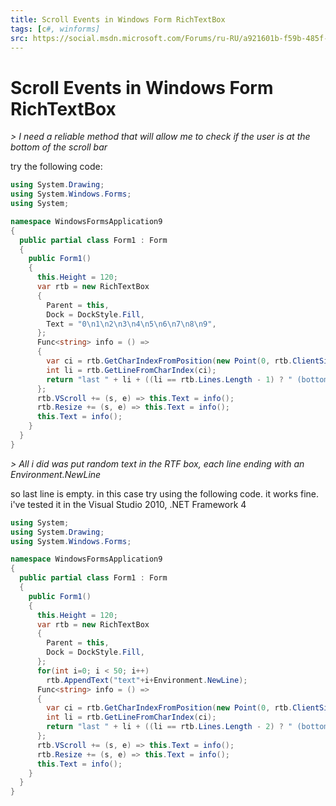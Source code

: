 ```yaml
---
title: Scroll Events in Windows Form RichTextBox
tags: [c#, winforms]
src: https://social.msdn.microsoft.com/Forums/ru-RU/a921601b-f59b-485f-bb88-a7c8b7ccc876/scroll-events-in-windows-form-richtextbox?forum=winforms
---
```

# Scroll Events in Windows Form RichTextBox
*> I need a reliable method that will allow me to check if the user is at the bottom of the scroll bar*

try the following code:
```c#
using System.Drawing;
using System.Windows.Forms;
using System;

namespace WindowsFormsApplication9
{
  public partial class Form1 : Form
  {
    public Form1()
    {
      this.Height = 120;
      var rtb = new RichTextBox
      {
        Parent = this,
        Dock = DockStyle.Fill,
        Text = "0\n1\n2\n3\n4\n5\n6\n7\n8\n9",
      };
      Func<string> info = () =>
      {
        var ci = rtb.GetCharIndexFromPosition(new Point(0, rtb.ClientSize.Height - 3));
        int li = rtb.GetLineFromCharIndex(ci);
        return "last " + li + ((li == rtb.Lines.Length - 1) ? " (bottom)" : "");
      };
      rtb.VScroll += (s, e) => this.Text = info();
      rtb.Resize += (s, e) => this.Text = info();
      this.Text = info();
    }
  }
}
```
*> All i did was put random text in the RTF box, each line ending with an Environment.NewLine*

so last line is empty. in this case try using the following code.
it works fine. i've tested it in the Visual Studio 2010, .NET Framework 4
```c#
using System;
using System.Drawing;
using System.Windows.Forms;

namespace WindowsFormsApplication9
{
  public partial class Form1 : Form
  {
    public Form1()
    {
      this.Height = 120;
      var rtb = new RichTextBox
      {
        Parent = this,
        Dock = DockStyle.Fill,
      };
      for(int i=0; i < 50; i++)
        rtb.AppendText("text"+i+Environment.NewLine);
      Func<string> info = () =>
      {
        var ci = rtb.GetCharIndexFromPosition(new Point(0, rtb.ClientSize.Height - 3));
        int li = rtb.GetLineFromCharIndex(ci);
        return "last " + li + ((li == rtb.Lines.Length - 2) ? " (bottom)" : "");
      };
      rtb.VScroll += (s, e) => this.Text = info();
      rtb.Resize += (s, e) => this.Text = info();
      this.Text = info();
    }
  }
}
```